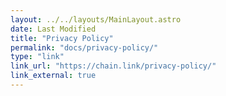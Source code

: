 ```yaml
---
layout: ../../layouts/MainLayout.astro
date: Last Modified
title: "Privacy Policy"
permalink: "docs/privacy-policy/"
type: "link"
link_url: "https://chain.link/privacy-policy/"
link_external: true
---
```

